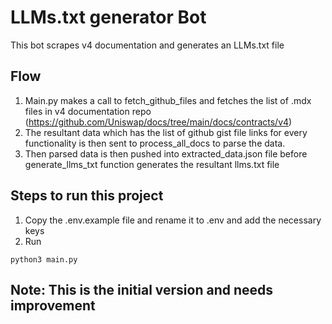 # LLMs.txt generator Bot
This bot scrapes v4 documentation and generates an LLMs.txt file

## Flow
1. Main.py makes a call to fetch_github_files and fetches the list of .mdx files in v4 documentation repo (https://github.com/Uniswap/docs/tree/main/docs/contracts/v4)
2. The resultant data which has the list of github gist file links for every functionality is then sent to process_all_docs to parse the data.
3. Then parsed data is then pushed into extracted_data.json file before generate_llms_txt function generates the resultant llms.txt file

## Steps to run this project
1. Copy the .env.example file and rename it to .env and add the necessary keys
2. Run
```
python3 main.py
```

## Note: This is the initial version and needs improvement